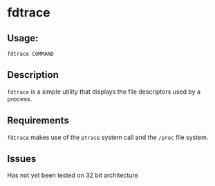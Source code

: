 # fdtrace
## Usage:

    fdtrace COMMAND

## Description
`fdtrace` is a simple utility that displays the file descriptors used by a process.

## Requirements
`fdtrace` makes use of the `ptrace` system call and the `/proc` file system.

## Issues
Has not yet been tested on 32 bit architecture
